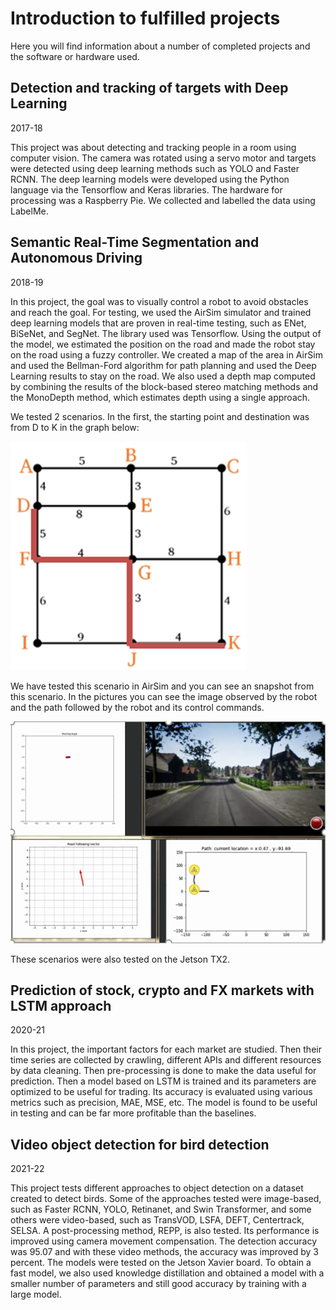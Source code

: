 # Introduction to fulfilled projects

Here you will find information about a number of completed projects and the software or hardware used.

## Detection and tracking of targets with Deep Learning

2017-18

This project was about detecting and tracking people in a room using computer vision. The camera was rotated using a servo motor and targets were detected using deep learning methods such as YOLO and Faster RCNN. The deep learning models were developed using the Python language via the Tensorflow and Keras libraries. The hardware for processing was a Raspberry Pie. We collected and labelled the data using LabelMe.



## Semantic Real-Time Segmentation and Autonomous Driving

2018-19

In this project, the goal was to visually control a robot to avoid obstacles and reach the goal. For testing, we used the AirSim simulator and trained deep learning models that are proven in real-time testing, such as ENet, BiSeNet, and SegNet. The library used was Tensorflow. Using the output of the model, we estimated the position on the road and made the robot stay on the road using a fuzzy controller. We created a map of the area in AirSim and used the Bellman-Ford algorithm for path planning and used the Deep Learning results to stay on the road. We also used a depth map computed by combining the results of the block-based stereo matching methods and the MonoDepth method, which estimates depth using a single approach.

We tested 2 scenarios. In the first, the starting point and destination was from D to K in the graph below:

![image-20230115162451129](images/image-20230115162451129.png)

We have tested this scenario in AirSim and you can see an snapshot from this scenario. In the pictures you can see the image observed by the robot and the path followed by the robot and its control commands.


 ![image-20230115162743642](images/image-20230115162743642.png)


These scenarios were also tested on the Jetson TX2.

## Prediction of stock, crypto and FX markets with LSTM approach
2020-21

In this project, the important factors for each market are studied. Then their time series are collected by crawling, different APIs and different resources by data cleaning. Then pre-processing is done to make the data useful for prediction. Then a model based on LSTM is trained and its parameters are optimized to be useful for trading. Its accuracy is evaluated using various metrics such as precision, MAE, MSE, etc. The model is found to be useful in testing and can be far more profitable than the baselines.

## Video object detection for bird detection
2021-22

This project tests different approaches to object detection on a dataset created to detect birds. Some of the approaches tested were image-based, such as Faster RCNN, YOLO, Retinanet, and Swin Transformer, and some others were video-based, such as TransVOD, LSFA, DEFT, Centertrack, SELSA. A post-processing method, REPP, is also tested. Its performance is improved using camera movement compensation. The detection accuracy was 95.07 and with these video methods, the accuracy was improved by 3 percent. The models were tested on the Jetson Xavier board. To obtain a fast model, we also used knowledge distillation and obtained a model with a smaller number of parameters and still good accuracy by training with a large model.

